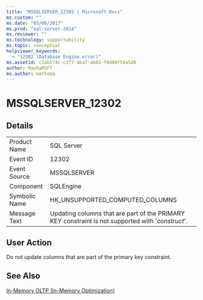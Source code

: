 ```yaml
---
title: "MSSQLSERVER_12302 | Microsoft Docs"
ms.custom: ""
ms.date: "03/06/2017"
ms.prod: "sql-server-2014"
ms.reviewer: ""
ms.technology: supportability
ms.topic: conceptual
helpviewer_keywords: 
  - "12302 (Database Engine error)"
ms.assetid: c1ab574c-c277-4ba7-ab82-f0d09f54a5d0
author: MashaMSFT
ms.author: mathoma
---
```

# MSSQLSERVER_12302
    
## Details  
  
|||  
|-|-|  
|Product Name|SQL Server|  
|Event ID|12302|  
|Event Source|MSSQLSERVER|  
|Component|SQLEngine|  
|Symbolic Name|HK_UNSUPPORTED_COMPUTED_COLUMNS|  
|Message Text|Updating columns that are part of the PRIMARY KEY constraint is not supported with '*construct*'.|  
  
## User Action  
 Do not update columns that are part of the primary key constraint.  
  
## See Also  
 [In-Memory OLTP &#40;In-Memory Optimization&#41;](../in-memory-oltp/in-memory-oltp-in-memory-optimization.md)  
  
  
